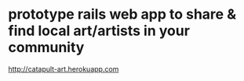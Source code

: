 # prototype rails web app to share & find local art/artists in your community

http://catapult-art.herokuapp.com
